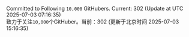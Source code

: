 Committed to Following `10,000` GitHubers. Current: <!-- FOLLOWING_COUNT -->302<!-- FOLLOWING_COUNT --> (Update at UTC <!-- LAST_UPDATED -->2025-07-03 07:16:35<!-- LAST_UPDATED -->)<br>
致力于关注`10,000`个GitHuber。当前：<!-- FOLLOWING_COUNT -->302<!-- FOLLOWING_COUNT --> (更新于北京时间 <!-- LAST_UPDATED_CST -->2025-07-03 15:16:35<!-- LAST_UPDATED_CST -->)
